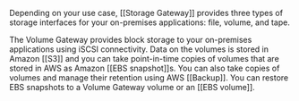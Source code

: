 Depending on your use case, [[Storage Gateway]] provides three types of storage interfaces for your on-premises applications: file, volume, and tape.

The Volume Gateway provides block storage to your on-premises applications using iSCSI connectivity. Data on the volumes is stored in Amazon [[S3]] and you can take point-in-time copies of volumes that are stored in AWS as Amazon [[EBS snapshot]]s. You can also take copies of volumes and manage their retention using AWS [[Backup]]. You can restore EBS snapshots to a Volume Gateway volume or an [[EBS volume]].